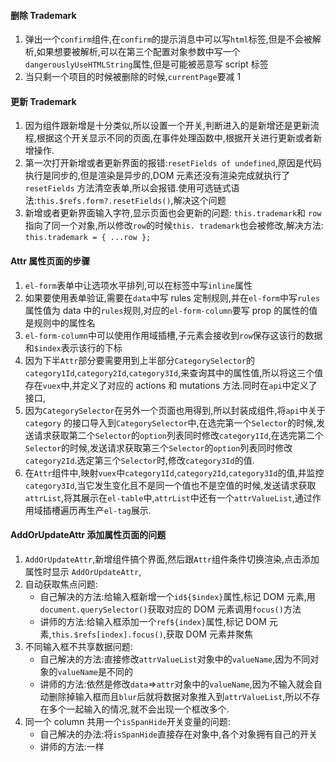 #### 删除 Trademark

1. 弹出一个`confirm`组件,在`confirm`的提示消息中可以写`html`标签,但是不会被解析,如果想要被解析,可以在第三个配置对象参数中写一个`dangerouslyUseHTMLString`属性,但是可能被恶意写 script 标签
2. 当只剩一个项目的时候被删除的时候,`currentPage`要减 1

#### 更新 Trademark

1. 因为组件跟新增是十分类似,所以设置一个开关,判断进入的是新增还是更新流程,根据这个开关显示不同的页面,在事件处理函数中,根据开关进行更新或者新增操作.
2. 第一次打开新增或者更新界面的报错:`resetFields of undefined`,原因是代码执行是同步的,但是渲染是异步的,DOM 元素还没有渲染完成就执行了 `resetFields` 方法清空表单,所以会报错.使用可选链式语法:`this.$refs.form?.resetFields()`,解决这个问题
3. 新增或者更新界面输入字符,显示页面也会更新的问题: `this.trademark`和 `row`指向了同一个对象,所以修改`row`的时候`this. trademark`也会被修改,解决方法: `this.trademark = { ...row };`

#### Attr 属性页面的步骤

1. `el-form`表单中让选项水平排列,可以在标签中写`inline`属性
2. 如果要使用表单验证,需要在`data`中写 rules 定制规则,并在`el-form`中写`rules`属性值为 data 中的`rules`规则,对应的`el-form-column`要写 prop 的属性的值是规则中的属性名
3. `el-form-column`中可以使用作用域插槽,子元素会接收到`row`保存这该行的数据和`$index`表示该行的下标
4. 因为下半`Attr`部分要需要用到上半部分`CategorySelector`的`category1Id`,`category2Id`,`category3Id`,来查询其中的属性值,所以将这三个值存在`vuex`中,并定义了对应的 actions 和 mutations 方法.同时在`api`中定义了接口,
5. 因为`CategorySelector`在另外一个页面也用得到,所以封装成组件,将`api`中关于 `category` 的接口导入到`CategorySelector`中,在选完第一个`Selector`的时候,发送请求获取第二个`Selector`的`option`列表同时修改`category1Id`,在选完第二个`Selector`的时候,发送请求获取第三个`Selector`的`option`列表同时修改`category2Id`.选定第三个`Selector`时,修改`category3Id`的值.
6. 在`Attr`组件中,映射`vuex`中`category1Id`,`category2Id`,`category3Id`的值,并监控`category3Id`,当它发生变化且不是同一个值也不是空值的时候,发送请求获取`attrList`,将其展示在`el-table`中,`attrList`中还有一个`attrValueList`,通过作用域插槽遍历再生产`el-tag`展示.

#### AddOrUpdateAttr 添加属性页面的问题

1. `AddOrUpdateAttr`,新增组件搞个界面,然后跟`Attr`组件条件切换渲染,点击添加属性时显示 `AddOrUpdateAttr`,
2. 自动获取焦点问题:
   - 自己解决的方法:给输入框新增一个`id${$index}`属性,标记 DOM 元素,用`document.querySelector()`获取对应的 DOM 元素调用`focus()`方法
   - 讲师的方法:给输入框添加一个`ref${index}`属性,标记 DOM 元素,`this.$refs[index].focus()`,获取 DOM 元素并聚焦
3. 不同输入框不共享数据问题:
   - 自己解决的方法:直接修改`attrValueList`对象中的`valueName`,因为不同对象的`valueName`是不同的
   - 讲师的方法:依然是修改`data`=>`attr`对象中的`valueName`,因为不输入就会自动删除掉输入框而且`blur`后就将数据对象推入到`attrValueList`,所以不存在多个一起输入的情况,就不会出现一个框改多个.
4. 同一个 column 共用一个`isSpanHide`开关变量的问题:
   - 自己解决的办法:将`isSpanHide`直接存在对象中,各个对象拥有自己的开关
   - 讲师的方法:一样
